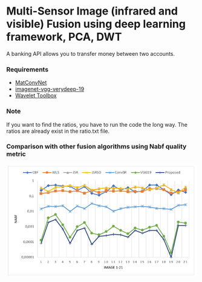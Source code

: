 # Multi-Sensor Image (infrared and visible) Fusion using deep learning framework, PCA, DWT

A banking API allows you to transfer money between two accounts. 

### Requirements
- [MatConvNet](https://www.vlfeat.org/matconvnet/)
- [imagenet-vgg-verydeep-19](https://www.vlfeat.org/matconvnet/pretrained/)
- [Wavelet Toolbox](https://www.mathworks.com/products/wavelet.html)

### Note
If you want to find the ratios, you have to run the code the long way. The ratios are already exist in the ratio.txt file.

### Comparison with other fusion algorithms using Nabf quality metric

![alt text](https://github.com/nuriyeyldrm/deep_image_fusion2/blob/master/framework/Nabf_graph.png?raw=true)
